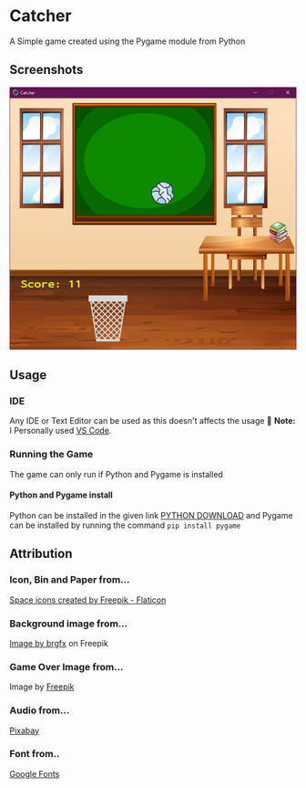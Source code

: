 # Catcher
A Simple game created using the Pygame module from Python

## Screenshots 
<img src=data\images\screenshot.png>

## Usage 

### IDE 
Any IDE or Text Editor can be used as this doesn't affects the usage
:memo: **Note:** I Personally used [VS Code](https://code.visualstudio.com/).

### Running the Game
The game can only run if Python and Pygame is installed

#### Python and Pygame install
Python can be installed in the given link [PYTHON DOWNLOAD](https://code.visualstudio.com/) and Pygame can be installed by running the command `` pip install pygame ``

## Attribution

### Icon, Bin and Paper from...
<a href="https://www.flaticon.com/free-icons/space" title="space icons">Space icons created by Freepik - Flaticon</a>

### Background image from...
<a href="https://www.freepik.com/free-vector/blank-classroom-scene-with-empty-chalkboard_14801667.htm#query=classroom%20game%20background&position=6&from_view=search&track=ais">Image by brgfx</a> on Freepik

### Game Over Image from...

Image by <a href="https://www.freepik.com/free-vector/glitch-game-background_4047735.htm#query=game%20over%20background&position=12&from_view=search&track=ais">Freepik</a>

### Audio from...
[Pixabay](pixabay.com)

### Font from..
[Google Fonts](https://fonts.google.com/)

